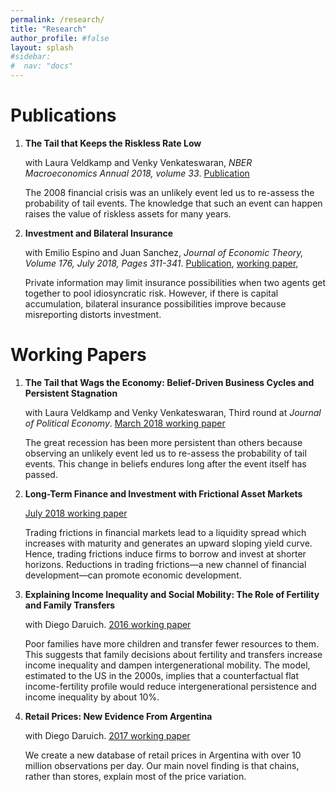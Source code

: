 ```yaml
---
permalink: /research/
title: "Research"
author_profile: #false
layout: splash
#sidebar:
#  nav: "docs"
---
```



# Publications
1. **The Tail that Keeps the Riskless Rate Low**
 
    with Laura Veldkamp and Venky Venkateswaran, *NBER Macroeconomics Annual 2018, volume 33*. [Publication](http://www.nber.org/chapters/c14073)
 
    The 2008 financial crisis was an unlikely event led us to re-assess the probability of tail events. The knowledge that such an event can happen raises the value of riskless assets for many years.


2. **Investment and Bilateral Insurance**
 
    with Emilio Espino and Juan Sanchez, *Journal of Economic Theory, Volume 176, July 2018, Pages 311-341*. [Publication](https://www.sciencedirect.com/science/article/pii/S002205311830098X), [working paper](https://www.dropbox.com/s/fq4v5ykkip743qw/EKS.pdf), 
 
    Private information may limit insurance possibilities when two agents get together to pool idiosyncratic risk. However, if there is capital accumulation, bilateral insurance possibilities improve because misreporting distorts investment. 


# Working Papers
1. **The Tail that Wags the Economy: Belief-Driven Business Cycles and Persistent Stagnation**
 
    with Laura Veldkamp and Venky Venkateswaran, Third round at *Journal of Political Economy*. [March 2018 working paper](https://www.dropbox.com/s/d2l00ql64ptkgwv/KVV.pdf)

    The great recession has been more persistent than others because observing an unlikely event led us to re-assess the probability of tail events. This change in beliefs endures long after the event itself has passed.


2. **Long-Term Finance and Investment with Frictional Asset Markets**

    [July 2018 working paper](https://www.dropbox.com/s/tr3c7ovmdzzy174/KOZLOWSKI_JMP.pdf)

    Trading frictions in financial markets lead to a liquidity spread which increases with maturity and generates an upward sloping yield curve. Hence, trading frictions induce firms to borrow and invest at shorter horizons. Reductions in trading frictions—a new channel of financial development—can promote economic development.


3. **Explaining Income Inequality and Social Mobility: The Role of Fertility and Family Transfers**

    with Diego Daruich. [2016 working paper](https://www.dropbox.com/s/ma7r65mc10w15ip/DK.pdf)

    Poor families have more children and transfer fewer resources to them. This suggests that family decisions about fertility and transfers increase income inequality and dampen intergenerational mobility. The model, estimated to the US in the 2000s, implies that a counterfactual flat income-fertility profile would reduce intergenerational persistence and income inequality by about 10%. 
 
4. **Retail Prices: New Evidence From Argentina**

    with Diego Daruich. [2017 working paper](https://www.dropbox.com/s/nbgs7i4yivpbeoq/DK_prices.pdf)

    We create a new database of retail prices in Argentina with over 10 million observations per day. Our main novel finding is that chains, rather than stores, explain most of the price variation.